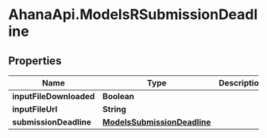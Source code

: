 # AhanaApi.ModelsRSubmissionDeadline

## Properties
Name | Type | Description | Notes
------------ | ------------- | ------------- | -------------
**inputFileDownloaded** | **Boolean** |  | [optional] 
**inputFileUrl** | **String** |  | [optional] 
**submissionDeadline** | [**ModelsSubmissionDeadline**](ModelsSubmissionDeadline.md) |  | [optional] 


